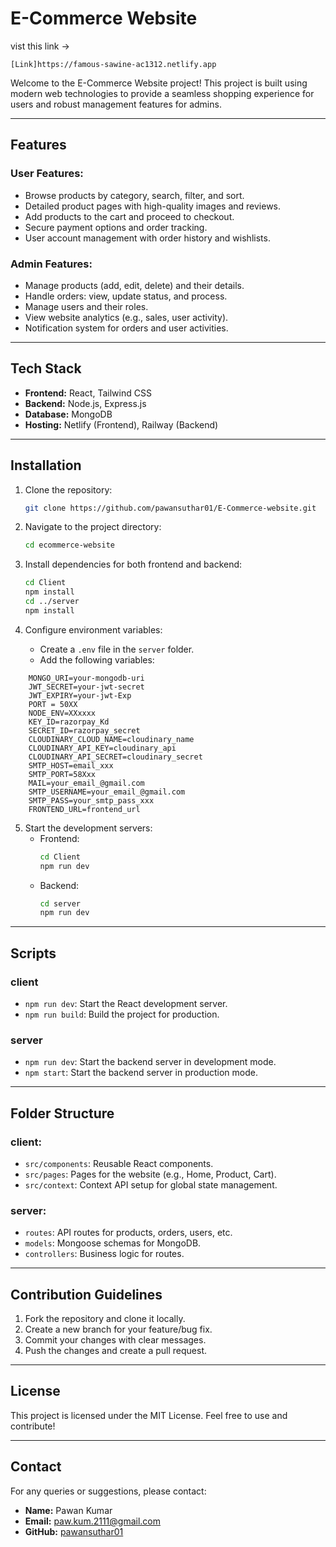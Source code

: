 # E-Commerce Website
vist this link ->
```
[Link]https://famous-sawine-ac1312.netlify.app
```

Welcome to the E-Commerce Website project! This project is built using modern web technologies to provide a seamless shopping experience for users and robust management features for admins.

---

## Features

### User Features:

- Browse products by category, search, filter, and sort.
- Detailed product pages with high-quality images and reviews.
- Add products to the cart and proceed to checkout.
- Secure payment options and order tracking.
- User account management with order history and wishlists.

### Admin Features:

- Manage products (add, edit, delete) and their details.
- Handle orders: view, update status, and process.
- Manage users and their roles.
- View website analytics (e.g., sales, user activity).
- Notification system for orders and user activities.

---

## Tech Stack

- **Frontend:** React, Tailwind CSS
- **Backend:** Node.js, Express.js
- **Database:** MongoDB
- **Hosting:** Netlify (Frontend), Railway (Backend)

---

## Installation

1.  Clone the repository:

    ```bash
    git clone https://github.com/pawansuthar01/E-Commerce-website.git
    ```

2.  Navigate to the project directory:

    ```bash
    cd ecommerce-website
    ```

3.  Install dependencies for both frontend and backend:

    ```bash
    cd Client
    npm install
    cd ../server
    npm install
    ```

4.  Configure environment variables:

    - Create a `.env` file in the `server` folder.
    - Add the following variables:

```env
    MONGO_URI=your-mongodb-uri
    JWT_SECRET=your-jwt-secret
    JWT_EXPIRY=your-jwt-Exp
    PORT = 50XX
    NODE_ENV=XXxxxx
    KEY_ID=razorpay_Kd
    SECRET_ID=razorpay_secret
    CLOUDINARY_CLOUD_NAME=cloudinary_name
    CLOUDINARY_API_KEY=cloudinary_api
    CLOUDINARY_API_SECRET=cloudinary_secret
    SMTP_HOST=email_xxx
    SMTP_PORT=58Xxx
    MAIL=your_email_@gmail.com
    SMTP_USERNAME=your_email_@gmail.com
    SMTP_PASS=your_smtp_pass_xxx
    FRONTEND_URL=frontend_url

```

5. Start the development servers:
   - Frontend:
     ```bash
     cd Client
     npm run dev
     ```
   - Backend:
     ```bash
     cd server
     npm run dev
     ```

---

## Scripts

### client

- `npm run dev`: Start the React development server.
- `npm run build`: Build the project for production.

### server

- `npm run dev`: Start the backend server in development mode.
- `npm start`: Start the backend server in production mode.

---

## Folder Structure

### client:

- `src/components`: Reusable React components.
- `src/pages`: Pages for the website (e.g., Home, Product, Cart).
- `src/context`: Context API setup for global state management.

### server:

- `routes`: API routes for products, orders, users, etc.
- `models`: Mongoose schemas for MongoDB.
- `controllers`: Business logic for routes.

---

## Contribution Guidelines

1. Fork the repository and clone it locally.
2. Create a new branch for your feature/bug fix.
3. Commit your changes with clear messages.
4. Push the changes and create a pull request.

---

## License

This project is licensed under the MIT License. Feel free to use and contribute!

---

## Contact

For any queries or suggestions, please contact:

- **Name:** Pawan Kumar
- **Email:** paw.kum.2111@gmail.com
- **GitHub:** [pawansuthar01](https://github.com/pawansuthar01)

```

```

